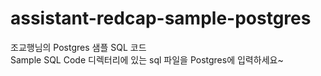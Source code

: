 # assistant-redcap-sample-postgres
 조교행님의 Postgres 샘플 SQL 코드  
 Sample SQL Code 디렉터리에 있는 sql 파일을 Postgres에 입력하세요~  
 
